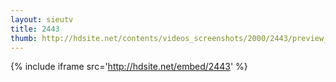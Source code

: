 ```yaml
---
layout: sieutv
title: 2443
thumb: http://hdsite.net/contents/videos_screenshots/2000/2443/preview_360p.mp4.jpg
---
```

{% include iframe src='http://hdsite.net/embed/2443' %}
 
